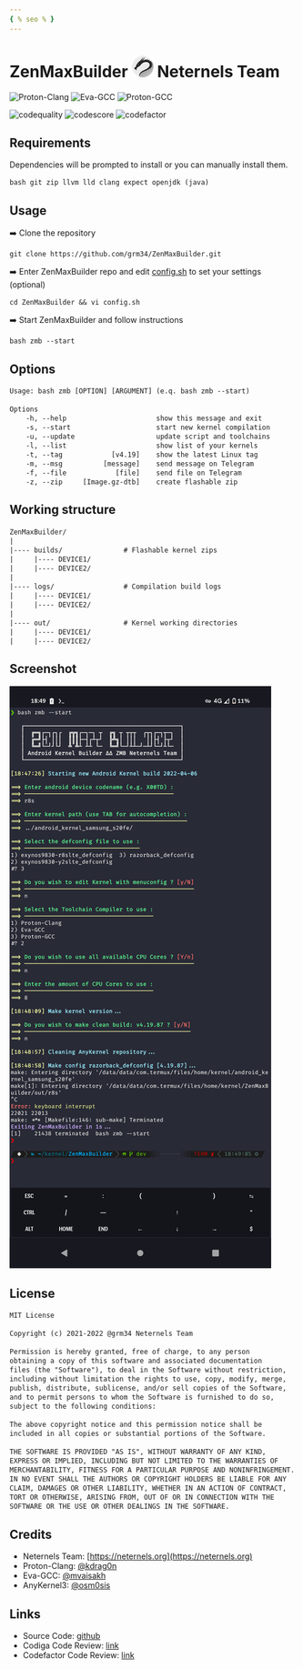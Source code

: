 ```yaml
---
{ % seo % }
---
```


# ZenMaxBuilder ![logo](assets/images/kali.png) Neternels Team

![Proton-Clang](https://img.shields.io/badge/Proton--Clang-⛓-yellow)
![Eva-GCC](https://img.shields.io/badge/Eva--GCC-⛓-blue)
![Proton-GCC](https://img.shields.io/badge/Proton--GCC-⛓-red)

![codequality](https://api.codiga.io/project/23638/score/svg)
![codescore](https://api.codiga.io/project/23638/status/svg)
![codefactor](https://www.codefactor.io/repository/github/grm34/zenmaxbuilder/badge)

## Requirements

Dependencies will be prompted to install or you can manually install them.

    bash git zip llvm lld clang expect openjdk (java)

## Usage

➡️ Clone the repository

    git clone https://github.com/grm34/ZenMaxBuilder.git

➡️ Enter ZenMaxBuilder repo and edit [config.sh](https://github.com/grm34/ZenMaxBuilder/blob/main/config.sh)
to set your settings (optional)

    cd ZenMaxBuilder && vi config.sh

➡️ Start ZenMaxBuilder and follow instructions

    bash zmb --start

## Options

    Usage: bash zmb [OPTION] [ARGUMENT] (e.q. bash zmb --start)

    Options
        -h, --help                      show this message and exit
        -s, --start                     start new kernel compilation
        -u, --update                    update script and toolchains
        -l, --list                      show list of your kernels
        -t, --tag            [v4.19]    show the latest Linux tag
        -m, --msg          [message]    send message on Telegram
        -f, --file            [file]    send file on Telegram
        -z, --zip     [Image.gz-dtb]    create flashable zip

## Working structure

    ZenMaxBuilder/
    |
    |---- builds/               # Flashable kernel zips
    |     |---- DEVICE1/
    |     |---- DEVICE2/
    |
    |---- logs/                 # Compilation build logs
    |     |---- DEVICE1/
    |     |---- DEVICE2/
    |
    |---- out/                  # Kernel working directories
    |     |---- DEVICE1/
    |     |---- DEVICE2/

## Screenshot

![screenshot](assets/images/screenshot.png)

## License

    MIT License

    Copyright (c) 2021-2022 @grm34 Neternels Team

    Permission is hereby granted, free of charge, to any person
    obtaining a copy of this software and associated documentation
    files (the "Software"), to deal in the Software without restriction,
    including without limitation the rights to use, copy, modify, merge,
    publish, distribute, sublicense, and/or sell copies of the Software,
    and to permit persons to whom the Software is furnished to do so,
    subject to the following conditions:

    The above copyright notice and this permission notice shall be
    included in all copies or substantial portions of the Software.

    THE SOFTWARE IS PROVIDED "AS IS", WITHOUT WARRANTY OF ANY KIND,
    EXPRESS OR IMPLIED, INCLUDING BUT NOT LIMITED TO THE WARRANTIES OF
    MERCHANTABILITY, FITNESS FOR A PARTICULAR PURPOSE AND NONINFRINGEMENT.
    IN NO EVENT SHALL THE AUTHORS OR COPYRIGHT HOLDERS BE LIABLE FOR ANY
    CLAIM, DAMAGES OR OTHER LIABILITY, WHETHER IN AN ACTION OF CONTRACT,
    TORT OR OTHERWISE, ARISING FROM, OUT OF OR IN CONNECTION WITH THE
    SOFTWARE OR THE USE OR OTHER DEALINGS IN THE SOFTWARE.

## Credits

- Neternels Team: [https://neternels.org](https://neternels.org)
- Proton-Clang: [@kdrag0n](https://github.com/kdrag0n)
- Eva-GCC: [@mvaisakh](https://github.com/mvaisakh)
- AnyKernel3: [@osm0sis](https://github.com/osm0sis)

## Links

- Source Code: [github](https://github.com/grm34/ZenMaxBuilder)
- Codiga Code Review:
  [link](https://app.codiga.io/public/project/23638/ZenMaxBuilder/dashboard)
- Codefactor Code Review:
  [link](https://www.codefactor.io/repository/github/grm34/zenmaxbuilder)
